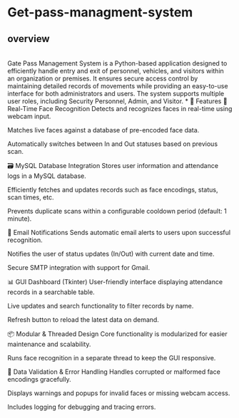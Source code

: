 # Get-pass-managment-system

## overview
<br>
Gate Pass Management System is a Python-based application designed to efficiently handle entry and exit of personnel, vehicles, and visitors within an organization or premises. It ensures secure access control by maintaining detailed records of movements while providing an easy-to-use interface for both administrators and users. The system supports multiple user roles, including Security Personnel, Admin, and Visitor.
* 🚀 Features
🎯 Real-Time Face Recognition
Detects and recognizes faces in real-time using webcam input.

Matches live faces against a database of pre-encoded face data.

Automatically switches between In and Out statuses based on previous scan.

🗃️ MySQL Database Integration
Stores user information and attendance logs in a MySQL database.

Efficiently fetches and updates records such as face encodings, status, scan times, etc.

Prevents duplicate scans within a configurable cooldown period (default: 1 minute).

📨 Email Notifications
Sends automatic email alerts to users upon successful recognition.

Notifies the user of status updates (In/Out) with current date and time.

Secure SMTP integration with support for Gmail.

📊 GUI Dashboard (Tkinter)
User-friendly interface displaying attendance records in a searchable table.

Live updates and search functionality to filter records by name.

Refresh button to reload the latest data on demand.

📦 Modular & Threaded Design
Core functionality is modularized for easier maintenance and scalability.

Runs face recognition in a separate thread to keep the GUI responsive.

🧠 Data Validation & Error Handling
Handles corrupted or malformed face encodings gracefully.

Displays warnings and popups for invalid faces or missing webcam access.

Includes logging for debugging and tracing errors.
